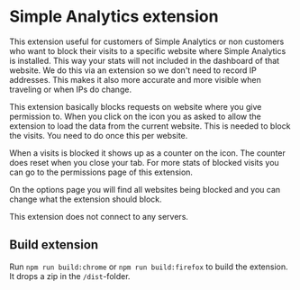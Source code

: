 # Simple Analytics extension

This extension useful for customers of Simple Analytics or non customers who want to block their visits to a specific website where Simple Analytics is installed. This way your stats will not included in the dashboard of that website. We do this via an extension so we don't need to record IP addresses. This makes it also more accurate and more visible when traveling or when IPs do change.

This extension basically blocks requests on website where you give permission to. When you click on the icon you as asked to allow the extension to load the data from the current website. This is needed to block the visits. You need to do once this per website.

When a visits is blocked it shows up as a counter on the icon. The counter does reset when you close your tab. For more stats of blocked visits you can go to the permissions page of this extension.

On the options page you will find all websites being blocked and you can change what the extension should block.

This extension does not connect to any servers.

## Build extension

Run `npm run build:chrome` or `npm run build:firefox` to build the extension. It drops a zip in the `/dist`-folder.
